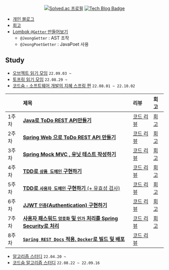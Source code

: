 

<div align="center">
  
[![Solved.ac 프로필](http://mazassumnida.wtf/api/mini/generate_badge?boj=jeongdalma)](https://solved.ac/jeongdalma)
[![Tech Blog Badge](http://img.shields.io/badge/-%20Blog-black?style=flat-square&logo=github&link=https://jdalma.github.io/)](https://jdalma.github.io/)
  
</div>

- [개인 블로그](https://jdalma.github.io/)
- [회고](https://jdalma.github.io/docs/retrospective)
- [Lombok `@Getter` 만들어보기](https://github.com/jdalma/jeong-lombok)
    - `@JeongGetter` : AST 조작
    - `@JeongPoetGetter` : JavaPoet 사용

## **Study**

- [오브젝트 읽기 모임](https://github.com/jdalma/book-object/wiki) `22.09.03 ~`
- [토프링 읽기 모임](https://github.com/jdalma/tobyspringin5/wiki) `22.08.29 ~`
- [코드숨 - 소프트웨어 개발의 지혜 스프링 편](https://www.codesoom.com/courses/spring) `22.08.01 ~ 22.10.02`

|  | 제목          | 리뷰               | 회고 |
|:--|:-------------|:------------------|:------|
| 1주차 | [**Java로 ToDo REST API만들기**](https://github.com/jdalma/spring-week1-assignment-1) | [코드 리뷰](https://github.com/CodeSoom/spring-week1-assignment-1/pull/115) | [회고](https://jdalma.github.io/docs/retrospective/2022y08m/#8%EC%9B%94-%EC%B2%AB-%EC%A7%B8%EC%A3%BC-%ED%9A%8C%EA%B3%A0)  |
| 2주차 | [**Spring Web 으로 ToDo REST API 만들기**](https://github.com/jdalma/spring-week2-assignment-1) | [코드 리뷰](https://github.com/CodeSoom/spring-week2-assignment-1/pull/94)  | [회고](https://jdalma.github.io/docs/retrospective/2022y08m/#8%EC%9B%94-%EB%91%98-%EC%A7%B8%EC%A3%BC-%ED%9A%8C%EA%B3%A0)  |
| 3주차 | [**Spring Mock MVC , 유닛 테스트 작성하기**](https://github.com/jdalma/spring-week3-assignment-1) | [코드 리뷰](https://github.com/CodeSoom/spring-week3-assignment-1/pull/83) | [회고](https://jdalma.github.io/docs/retrospective/2022y08m/#8%EC%9B%94-%EC%85%8B-%EC%A7%B8%EC%A3%BC-%ED%9A%8C%EA%B3%A0---%EC%BD%94%EB%93%9C%EC%88%A8-3%EC%A3%BC%EC%B0%A8-%EA%B3%BC%EC%A0%9C-%EC%8A%A4%ED%94%84%EB%A7%81-%ED%85%8C%EC%8A%A4%ED%8A%B8-%EC%BD%94%EB%93%9C-%EC%9E%91%EC%84%B1%ED%95%98%EA%B8%B0)   |
| 4주차 | [**TDD로 `상품 도메인` 구현하기**](https://github.com/jdalma/spring-week4-assignment-1) | [코드 리뷰](https://github.com/CodeSoom/spring-week4-assignment-1/pull/76) | [회고](https://jdalma.github.io/docs/retrospective/2022y08m/#8%EC%9B%94-%EB%84%B7-%EC%A7%B8%EC%A3%BC-%ED%9A%8C%EA%B3%A0---%EC%BD%94%EB%93%9C%EC%88%A8-4%EC%A3%BC%EC%B0%A8-%EA%B3%BC%EC%A0%9C-%EA%B3%A0%EC%96%91%EC%9D%B4-%EC%9E%A5%EB%82%9C%EA%B0%90-%EA%B0%80%EA%B2%8C-%EB%A7%8C%EB%93%A4%EA%B8%B0)|
| 5주차 | [**TDD로 `사용자 도메인` 구현하기** (+ 유효성 검사)](https://github.com/jdalma/spring-week5-assignment-1)  | [코드 리뷰](https://github.com/CodeSoom/spring-week5-assignment-1/pull/75) | [회고](https://jdalma.github.io/docs/retrospective/2022y09m/#9%EC%9B%94-%EC%B2%AB-%EC%A7%B8%EC%A3%BC-%ED%9A%8C%EA%B3%A0---%EC%BD%94%EB%93%9C%EC%88%A8-5%EC%A3%BC%EC%B0%A8-%EA%B3%BC%EC%A0%9C-%EA%B3%A0%EC%96%91%EC%9D%B4-%EC%9E%A5%EB%82%9C%EA%B0%90-%EA%B0%80%EA%B2%8C-%EB%A7%8C%EB%93%A4%EA%B8%B0) |
| 6주차 | [**JJWT `인증`(Authentication) 구현하기**](https://github.com/jdalma/spring-week6-assignment-1) | [코드 리뷰](https://github.com/CodeSoom/spring-week6-assignment-1/pull/70) | [회고](https://jdalma.github.io/docs/retrospective/2022y09m/#9%EC%9B%94-%EC%85%8B-%EC%A7%B8%EC%A3%BC-%ED%9A%8C%EA%B3%A0)
| 7주차 | [**사용자 패스워드 `암호화` 및 `인가` 처리를 Spring Security로 처리**](https://github.com/jdalma/spring-week7-assignment-1) | [코드 리뷰](https://github.com/CodeSoom/spring-week7-assignment-1/pull/74) | [회고](https://jdalma.github.io/docs/retrospective/2022y09m/#9%EC%9B%94-%EB%84%B7-%EC%A7%B8%EC%A3%BC-%ED%9A%8C%EA%B3%A0)
| 8주차 | [**`Spring REST Docs` 적용, `Docker`로 빌드 및 배포**](https://github.com/jdalma/spring-week8-assignment-1) | [코드 리뷰](https://github.com/CodeSoom/spring-week8-assignment-1/pull/67) |

- [알고리즘 스터디](https://github.com/jdalma/Algorithm-Study) `22.04.20 ~ `
- [코드숨 알고리즘 스터디](https://github.com/jdalma/algorithm-for-coding-test) `22.08.22 ~ 22.09.16`

<!--
**jdalma/jdalma** is a ✨ _special_ ✨ repository because its `README.md` (this file) appears on your GitHub profile.

Here are some ideas to get you started:

- 🔭 I’m currently working on ...
- 🌱 I’m currently learning ...
- 👯 I’m looking to collaborate on ...
- 🤔 I’m looking for help with ...
- 💬 Ask me about ...
- 📫 How to reach me: ...
- 😄 Pronouns: ...
- ⚡ Fun fact: ...
-->
